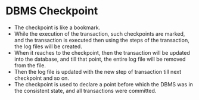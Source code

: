# DBMS Checkpoint

- The checkpoint is like a bookmark.
- While the execution of the transaction, such checkpoints are marked, and the transaction is executed then using the steps of the transaction, the log files will be created.
- When it reaches to the checkpoint, then the transaction will be updated into the database, and till that point, the entire log file will be removed from the file.
- Then the log file is updated with the new step of transaction till next checkpoint and so on.
- The checkpoint is used to declare a point before which the DBMS was in the consistent state, and all transactions were committed.
